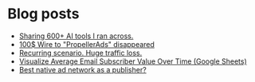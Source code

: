 # Blog posts
<!-- BLOG-POST-LIST:START -->
- [Sharing 600+ AI tools I ran across.](https://afflift.com/f/threads/sharing-600-ai-tools-i-ran-across.10535/)
- [100$ Wire to &quot;PropellerAds&quot; disappeared](https://afflift.com/f/threads/100-wire-to-propellerads-disappeared.10244/)
- [Recurring scenario. Huge traffic loss.](https://afflift.com/f/threads/recurring-scenario-huge-traffic-loss.10522/)
- [Visualize Average Email Subscriber Value Over Time &lpar;Google Sheets&rpar;](https://afflift.com/f/threads/visualize-average-email-subscriber-value-over-time-google-sheets.10531/)
- [Best native ad network as a publisher?](https://afflift.com/f/threads/best-native-ad-network-as-a-publisher.10533/)
<!-- BLOG-POST-LIST:END -->

